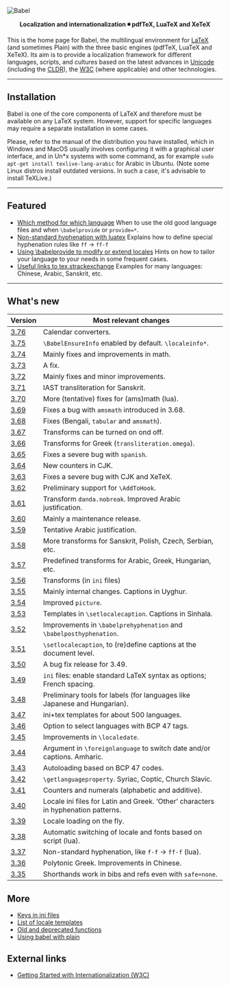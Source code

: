 ![Babel](media/babel-top.png)

<p align='center'>
<strong>Localization and internationalization ◾ pdfTeX, LuaTeX and XeTeX</strong>
</p>

This is the home page for Babel, the multilingual environment for
[LaTeX](https://www.latex-project.org/)
(and sometimes Plain) with the three basic engines (pdfTeX, LuaTeX and
XeTeX). Its aim is to provide a localization framework for different
languages, scripts, and cultures based on the latest advances in
[Unicode](https://home.unicode.org/) (including the
[CLDR](http://cldr.unicode.org/)), the
[W3C](https://www.w3.org/groups/wg/i18n-core/publications) (where
applicable) and other technologies.

-----------------------

## Installation

Babel is one of the core components of LaTeX and therefore must be
available on any LaTeX system. However, support for specific languages
may require a separate installation in some cases.

Please, refer to the manual of the distribution you have installed,
which in Windows and MacOS usually involves configuring it with a
graphical user interface, and in Un*x systems with some command, as for
example `sudo apt-get install texlive-lang-arabic` for Arabic in
Ubuntu. (Note some Linux distros install outdated versions. In such a
case, it's advisable to install TeXLive.)

-----------------------

## Featured 

* [Which method for which language](guides/which-method-for-which-language.html)
  When to use the old good language files and when `\babelprovide` or `provide=*`.
* [Non-standard hyphenation with  luatex](guides/non-standard-hyphenation-with-luatex.html)
  Explains how to define special hyphenation rules like `ff` → `ff-f`
* [Using \babelprovide to modify or extend locales](guides/using-babelprovide-to-modify-or-extend-locales.html)
  Hints on how to tailor your language to your needs in some frequent cases.
* [Useful links to tex.strackexchange](guides/useful-links-to-tex.stackexchange.html)
  Examples for many languages: Chinese, Arabic, Sanskrit, etc.

---------------------------

## What's new 

| Version | Most relevant changes
| --- | --- |
| [3.76](news/whats-new-in-babel-3.76.html) | Calendar converters.
| [3.75](news/whats-new-in-babel-3.75.html) | `\BabelEnsureInfo` enabled by default. `\localeinfo*`.
| [3.74](news/whats-new-in-babel-3.74.html) | Mainly fixes and improvements in math.
| [3.73](news/whats-new-in-babel-3.73.html) | A fix.
| [3.72](news/whats-new-in-babel-3.72.html) | Mainly fixes and minor improvements.
| [3.71](news/whats-new-in-babel-3.71.html) | IAST transliteration for Sanskrit.
| [3.70](news/whats-new-in-babel-3.70.html) | More (tentative) fixes for (ams)math (lua).
| [3.69](news/whats-new-in-babel-3.69.html) | Fixes a bug with `amsmath` introduced in 3.68.
| [3.68](news/whats-new-in-babel-3.68.html) | Fixes (Bengali, `tabular` and `amsmath`).
| [3.67](news/whats-new-in-babel-3.67.html) | Transforms can be turned on ond off.
| [3.66](news/whats-new-in-babel-3.66.html) | Transforms for Greek (`transliteration.omega`).
| [3.65](news/whats-new-in-babel-3.65.html) | Fixes a severe bug with `spanish`.
| [3.64](news/whats-new-in-babel-3.64.html) | New counters in CJK. 
| [3.63](news/whats-new-in-babel-3.63.html) | Fixes a severe bug with CJK and XeTeX.
| [3.62](news/whats-new-in-babel-3.62.html) | Preliminary support for `\AddToHook`.
| [3.61](news/whats-new-in-babel-3.61.html) | Transform `danda.nobreak`. Improved Arabic justification.
| [3.60](news/whats-new-in-babel-3.60.html) | Mainly a maintenance release.
| [3.59](news/whats-new-in-babel-3.59.html) | Tentative Arabic justification.
| [3.58](news/whats-new-in-babel-3.58.html) | More transforms for Sanskrit, Polish, Czech, Serbian, etc.
| [3.57](news/whats-new-in-babel-3.57.html) | Predefined transforms for Arabic, Greek, Hungarian, etc.
| [3.56](news/whats-new-in-babel-3.56.html) | Transforms (in `ini` files) |
| [3.55](news/whats-new-in-babel-3.55.html) | Mainly internal changes. Captions in Uyghur. |
| [3.54](news/whats-new-in-babel-3.54.html) | Improved `picture`. |
| [3.53](news/whats-new-in-babel-3.53.html) | Templates in `\setlocalecaption`. Captions in Sinhala. |
| [3.52](news/whats-new-in-babel-3.52.html) | Improvements in `\babelprehyphenation` and `\babelposthyphenation`. |
| [3.51](news/whats-new-in-babel-3.51.html) | `\setlocalecaption`, to (re)define captions at the document level. |
| [3.50](news/whats-new-in-babel-3.50.html) | A bug fix release for 3.49. |
| [3.49](news/whats-new-in-babel-3.49.html) | `ini` files: enable standard LaTeX syntax as options; French spacing. |
| [3.48](news/whats-new-in-babel-3.48.html) | Preliminary tools for labels (for languages like Japanese and Hungarian). |
| [3.47](news/whats-new-in-babel-3.47.html) | ini+tex templates for about 500 languages.  |
| [3.46](news/whats-new-in-babel-3.46.html) | Option to select languages with BCP 47 tags. |
| [3.45](news/whats-new-in-babel-3.45.html) | Improvements in `\localedate`. |
| [3.44](news/whats-new-in-babel-3.44.html) | Argument in `\foreignlanguage` to switch date and/or captions. Amharic. |
| [3.43](news/whats-new-in-babel-3.43.html) | Autoloading based on BCP 47 codes. |
| [3.42](news/whats-new-in-babel-3.42.html) | `\getlanguageproperty`. Syriac, Coptic, Church Slavic. |
| [3.41](news/whats-new-in-babel-3.41.html) | Counters and numerals (alphabetic and additive). |
| [3.40](news/whats-new-in-babel-3.40.html) | Locale ini files for Latin and Greek. ‘Other’ characters in hyphenation patterns. |
| [3.39](news/whats-new-in-babel-3.39.html) | Locale loading on the fly. |
| [3.38](news/whats-new-in-babel-3.38.html) | Automatic switching of locale and fonts based on script (lua). |
| [3.37](news/whats-new-in-babel-3.37.html) | Non-standard hyphenation, like `f-f` → `ff-f` (lua). |
| [3.36](news/whats-new-in-babel-3.36.html) | Polytonic Greek. Improvements in Chinese. |
| [3.35](news/whats-new-in-babel-3.35.html) | Shorthands work in bibs and refs even with `safe=none`. |

## More

* [Keys in ini files](guides/keys-in-ini-files.html)
* [List of locale templates](guides/list-of-locale-templates.html)
* [Old and deprecated functions](guides/old-and-deprecated-functions.html)
* [Using babel with plain](guides/using-babel-with-plain.html)

## External links

* [Getting Started with Internationalization
  (W3C)](https://www.w3.org/International/getting-started/index.en)